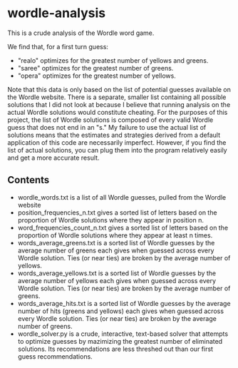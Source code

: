 # wordle-analysis
This is a crude analysis of the Wordle word game. 

We find that, for a first turn guess: 
- "realo" optimizes for the greatest number of yellows and greens. 
- "saree" optimizes for the greatest number of greens.
- "opera" optimizes for the greatest number of yellows.

Note that this data is only based on the list of potential guesses available on the Wordle website. There is a separate, smaller list containing all possible solutions that I did not look at because I believe that running analysis on the actual Wordle solutions would constitute cheating. For the purposes of this project, the list of Wordle solutions is composed of every valid Wordle guess that does not end in an "s." My failure to use the actual list of solutions means that the estimates and strategies derived from a default application of this code are necessarily imperfect. However, if you find the list of actual solutions, you can plug them into the program relatively easily and get a more accurate result. 

## Contents
- wordle_words.txt is a list of all Wordle guesses, pulled from the Wordle website
- position_frequencies_n.txt gives a sorted list of letters based on the proportion of Wordle solutions where they appear in position n. 
- word_frequencies_count_n.txt gives a sorted list of letters based on the proportion of Wordle solutions where they appear at least n times. 
- words_average_greens.txt is a sorted list of Wordle guesses by the average number of greens each gives when guessed across every Wordle solution. Ties (or near ties) are broken by the average number of yellows.
- words_average_yellows.txt is a sorted list of Wordle guesses by the average number of yellows each gives when guessed across every Wordle solution. Ties (or near ties) are broken by the average number of greens.
- words_average_hits.txt is a sorted list of Wordle guesses by the average number of hits (greens and yellows) each gives when guessed across every Wordle solution. Ties (or near ties) are broken by the average number of greens.
- wordle_solver.py is a crude, interactive, text-based solver that attempts to optimize guesses by mazimizing the greatest number of eliminated solutions. Its recommendations are less threshed out than our first guess recommendations.

